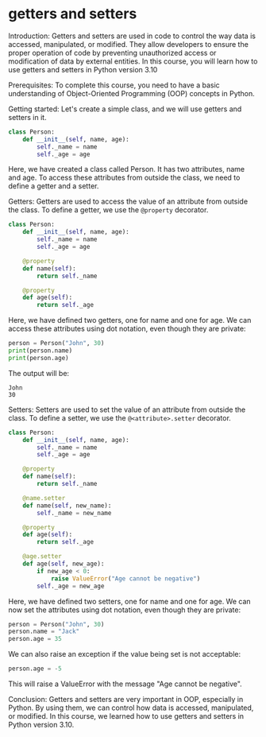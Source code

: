 
getters and setters
===================
Introduction:
Getters and setters are used in code to control the way data is accessed, manipulated, or modified. They allow developers to ensure the proper operation of code by preventing unauthorized access or modification of data by external entities. In this course, you will learn how to use getters and setters in Python version 3.10

Prerequisites:
To complete this course, you need to have a basic understanding of Object-Oriented Programming (OOP) concepts in Python.

Getting started:
Let's create a simple class, and we will use getters and setters in it.

```python
class Person:
    def __init__(self, name, age):
        self._name = name
        self._age = age
```

Here, we have created a class called Person. It has two attributes, name and age. To access these attributes from outside the class, we need to define a getter and a setter.

Getters:
Getters are used to access the value of an attribute from outside the class. To define a getter, we use the `@property` decorator.

```python
class Person:
    def __init__(self, name, age):
        self._name = name
        self._age = age

    @property
    def name(self):
        return self._name

    @property
    def age(self):
        return self._age
```

Here, we have defined two getters, one for name and one for age. We can access these attributes using dot notation, even though they are private:

```python
person = Person("John", 30)
print(person.name)
print(person.age)
```

The output will be:
```
John
30
```

Setters:
Setters are used to set the value of an attribute from outside the class. To define a setter, we use the `@<attribute>.setter` decorator.

```python
class Person:
    def __init__(self, name, age):
        self._name = name
        self._age = age

    @property
    def name(self):
        return self._name

    @name.setter
    def name(self, new_name):
        self._name = new_name

    @property
    def age(self):
        return self._age

    @age.setter
    def age(self, new_age):
        if new_age < 0:
            raise ValueError("Age cannot be negative")
        self._age = new_age
```

Here, we have defined two setters, one for name and one for age. We can now set the attributes using dot notation, even though they are private:

```python
person = Person("John", 30)
person.name = "Jack"
person.age = 35
```

We can also raise an exception if the value being set is not acceptable:

```python
person.age = -5
```

This will raise a ValueError with the message "Age cannot be negative".

Conclusion:
Getters and setters are very important in OOP, especially in Python. By using them, we can control how data is accessed, manipulated, or modified. In this course, we learned how to use getters and setters in Python version 3.10.